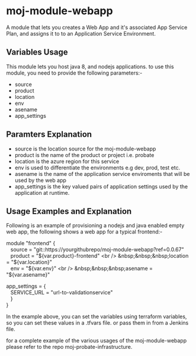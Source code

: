 # moj-module-webapp
A module that lets you creates a Web App and it's associated App Service Plan, and assigns it to to an Application Service Environment.

## Variables Usage
This module lets you host java 8, and nodejs applications. to use this module, you need to provide the following parameters:-

-	source
-	product
-	location
- 	env
- 	asename
-	app_settings

## Paramters Explanation

-	source is the location source for the moj-module-webapp
- 	product is the name of the product or project i.e. probate
-	location is the azure region for this service
-	env is used to differentiate the environments e.g dev, prod, test etc.
-	asename is the name of the application service enviroments that will be used by the web app
-	app_settings is the key valued pairs of application settings used by the application at runtime.

## Usage Examples and Explanation

Following is an example of provisioning a nodejs and java enabled empty web app, the following shows a web app for a typical frontend:-

module "frontend" { <br />
&nbsp;&nbsp;&nbsp;source   = "git::https://yourgithubrepo/moj-module-webapp?ref=0.0.67" <br />
&nbsp;&nbsp;&nbsp;product  = "${var.product}-frontend" <br />
&nbsp;&nbsp;&nbsp;location = "${var.location}" <br />
&nbsp;&nbsp;&nbsp;env      = "${var.env}" <br />
&nbsp;&nbsp;&nbsp;asename  = "${var.asename}"<br />

app_settings = { <br />
&nbsp;&nbsp;&nbsp;SERVICE_URL  = "url-to-validationservice" <br />
&nbsp;&nbsp;&nbsp;} <br />
} <br />

In the example above, you can set the variables using terraform variables, so you can set these values in a .tfvars file.
or pass them in from a Jenkins file.

for a complete example of the various usages of the moj-module-webapp please refer to the repo moj-probate-infrastructure.



